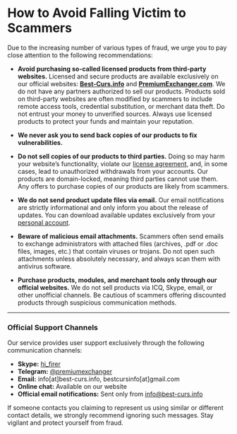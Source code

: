 # How to Avoid Falling Victim to Scammers

Due to the increasing number of various types of fraud, we urge you to pay close attention to the following recommendations:

* **Avoid purchasing so-called licensed products from third-party websites.** Licensed and secure products are available exclusively on our official websites: [**Best-Curs.info**](https://best-curs.info/) and [**PremiumExchanger.com**](https://premiumexchanger.com/). We do not have any partners authorized to sell our products. Products sold on third-party websites are often modified by scammers to include remote access tools, credential substitution, or merchant data theft. Do not entrust your money to unverified sources. Always use licensed products to protect your funds and maintain your reputation.

* **We never ask you to send back copies of our products to fix vulnerabilities.**

* **Do not sell copies of our products to third parties.** Doing so may harm your website’s functionality, violate our [license agreement](https://premiumexchanger.com/terms-personal-data/), and, in some cases, lead to unauthorized withdrawals from your accounts. Our products are domain-locked, meaning third parties cannot use them. Any offers to purchase copies of our products are likely from scammers.

* **We do not send product update files via email.** Our email notifications are strictly informational and only inform you about the release of updates. You can download available updates exclusively from your [personal account](https://premiumexchanger.com/uscripts/).

* **Beware of malicious email attachments.** Scammers often send emails to exchange administrators with attached files (archives, .pdf or .doc files, images, etc.) that contain viruses or trojans. Do not open such attachments unless absolutely necessary, and always scan them with antivirus software.

* **Purchase products, modules, and merchant tools only through our official websites.** We do not sell products via ICQ, Skype, email, or other unofficial channels. Be cautious of scammers offering discounted products through suspicious communication methods.

---

### Official Support Channels

Our service provides user support exclusively through the following communication channels:

* **Skype:** [hi\_firer](skype:hi_firer?add)  
* **Telegram:** [@premiumexchanger](https://t.me/premiumexchanger)  
* **Email:** info\[at]best-curs.info, bestcursinfo\[at]gmail.com  
* **Online chat:** Available on our website  
* **Official email notifications:** Sent only from info@best-curs.info  

If someone contacts you claiming to represent us using similar or different contact details, we strongly recommend ignoring such messages. Stay vigilant and protect yourself from fraud.